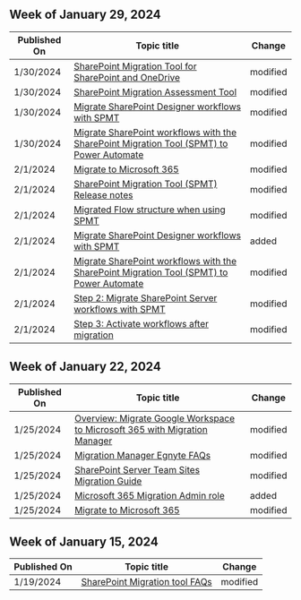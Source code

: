 <!-- This file is generated automatically each week. Changes made to this file will be overwritten.-->



## Week of January 29, 2024


| Published On |Topic title | Change |
|------|------------|--------|
| 1/30/2024 | [SharePoint Migration Tool for SharePoint and OneDrive](/SharepointMigration/introducing-the-sharepoint-migration-tool) | modified |
| 1/30/2024 | [SharePoint Migration Assessment Tool](/SharepointMigration/overview-of-the-sharepoint-migration-assessment-tool) | modified |
| 1/30/2024 | [Migrate SharePoint Designer workflows with SPMT](/SharepointMigration/spmt-workflow-migration-spd) | modified |
| 1/30/2024 | [Migrate SharePoint workflows with the SharePoint Migration Tool (SPMT) to Power Automate](/SharepointMigration/spmt-workflow-overview) | modified |
| 2/1/2024 | [Migrate to Microsoft 365](/SharepointMigration/migrate-to-sharepoint-online) | modified |
| 2/1/2024 | [SharePoint Migration Tool (SPMT) Release notes](/SharepointMigration/new-and-improved-features-in-the-sharepoint-migration-tool) | modified |
| 2/1/2024 | [Migrated Flow structure when using SPMT](/SharepointMigration/spmt-workflow-migrated-flows) | modified |
| 2/1/2024 | [Migrate SharePoint Designer workflows with SPMT](/SharepointMigration/spmt-workflow-migration-spd) | added |
| 2/1/2024 | [Migrate SharePoint workflows with the SharePoint Migration Tool (SPMT) to Power Automate](/SharepointMigration/spmt-workflow-overview) | modified |
| 2/1/2024 | [Step 2: Migrate SharePoint Server workflows with SPMT](/SharepointMigration/spmt-workflow-step2) | modified |
| 2/1/2024 | [Step 3: Activate workflows after migration](/SharepointMigration/spmt-workflow-step3) | modified |


## Week of January 22, 2024


| Published On |Topic title | Change |
|------|------------|--------|
| 1/25/2024 | [Overview: Migrate Google Workspace to Microsoft 365 with Migration Manager](/SharepointMigration/mm-google-overview) | modified |
| 1/25/2024 | [Migration Manager Egnyte FAQs](/SharepointMigration/mm-faqs-egnyte) | modified |
| 1/25/2024 | [SharePoint Server Team Sites Migration Guide](/SharepointMigration/sp-teams-sites-migration-guide) | modified |
| 1/25/2024 | [Microsoft 365 Migration Admin role](/SharepointMigration/mm-migration-admin-role) | added |
| 1/25/2024 | [Migrate to Microsoft 365](/SharepointMigration/migrate-to-sharepoint-online) | modified |


## Week of January 15, 2024


| Published On |Topic title | Change |
|------|------------|--------|
| 1/19/2024 | [SharePoint Migration tool FAQs](/SharepointMigration/spmt-faqs) | modified |
